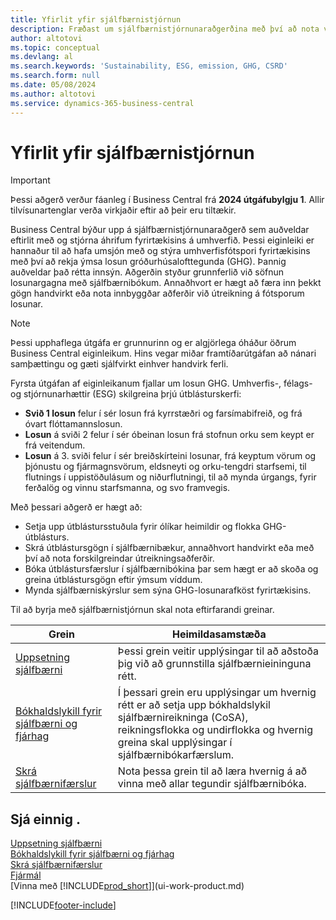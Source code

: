 ```yaml
---
title: Yfirlit yfir sjálfbærnistjórnun
description: Fræðast um sjálfbærnistjórnunaraðgerðina með því að nota veittar upplýsingar og forða.
author: altotovi
ms.topic: conceptual
ms.devlang: al
ms.search.keywords: 'Sustainability, ESG, emission, GHG, CSRD'
ms.search.form: null
ms.date: 05/08/2024
ms.author: altotovi
ms.service: dynamics-365-business-central
---
```


# Yfirlit yfir sjálfbærnistjórnun

> [!IMPORTANT]
> Þessi aðgerð verður fáanleg í Business Central frá **2024 útgáfubylgju 1**. Allir tilvísunartenglar verða virkjaðir eftir að þeir eru tiltækir.

Business Central býður upp á sjálfbærnistjórnunaraðgerð sem auðveldar eftirlit með og stjórna áhrifum fyrirtækisins á umhverfið. Þessi eiginleiki er hannaður til að hafa umsjón með og stýra umhverfisfótspori fyrirtækisins með því að rekja ýmsa losun gróðurhúsalofttegunda (GHG). Þannig auðveldar það rétta innsýn. Aðgerðin styður grunnferlið við söfnun losunargagna með sjálfbærnibókum. Annaðhvort er hægt að færa inn þekkt gögn handvirkt eða nota innbyggðar aðferðir við útreikning á fótsporum losunar.

> [!NOTE]
> Þessi upphaflega útgáfa er grunnurinn og er algjörlega óháður öðrum Business Central eiginleikum. Hins vegar miðar framtíðarútgáfan að nánari samþættingu og gæti sjálfvirkt einhver handvirk ferli.

Fyrsta útgáfan af eiginleikanum fjallar um losun GHG. Umhverfis-, félags- og stjórnunarhættir (ESG) skilgreina þrjú útblásturskerfi:

- **Svið 1 losun** felur í sér losun frá kyrrstæðri og farsímabifreið, og frá óvart flóttamannslosun.
- **Losun** á sviði 2 felur í sér óbeinan losun frá stofnun orku sem keypt er frá veitendum.
- **Losun** á 3. sviði felur í sér breiðskírteini losunar, frá keyptum vörum og þjónustu og fjármagnsvörum, eldsneyti og orku-tengdri starfsemi, til flutnings í uppistöðulásum og niðurflutningi, til að mynda úrgangs, fyrir ferðalög og vinnu starfsmanna, og svo framvegis.

Með þessari aðgerð er hægt að:

- Setja upp útblástursstuðula fyrir ólíkar heimildir og flokka GHG-útblásturs.
- Skrá útblástursgögn í sjálfbærnibækur, annaðhvort handvirkt eða með því að nota forskilgreindar útreikningsaðferðir.
- Bóka útblástursfærslur í sjálfbærnibókina þar sem hægt er að skoða og greina útblástursgögn eftir ýmsum víddum.
- Mynda sjálfbærniskýrslur sem sýna GHG-losunarafköst fyrirtækisins.

Til að byrja með sjálfbærnistjórnun skal nota eftirfarandi greinar.

| Grein | Heimildasamstæða |
|---------|-------------|
| [Uppsetning sjálfbærni](finance-sustainability-setup.md) | Þessi grein veitir upplýsingar til að aðstoða þig við að grunnstilla sjálfbærnieininguna rétt. |
| [Bókhaldslykill fyrir sjálfbærni og fjárhag](finance-sustainability-accounts-ledger.md) | Í þessari grein eru upplýsingar um hvernig rétt er að setja upp bókhaldslykil sjálfbærnireikninga (CoSA), reikningsflokka og undirflokka og hvernig greina skal upplýsingar í sjálfbærnibókarfærslum. |
| [Skrá sjálfbærnifærslur](finance-sustainability-journal.md) | Nota þessa grein til að læra hvernig á að vinna með allar tegundir sjálfbærnibóka. |

## Sjá einnig .

[Uppsetning sjálfbærni](finance-sustainability-setup.md)  
[Bókhaldslykill fyrir sjálfbærni og fjárhag](finance-sustainability-accounts-ledger.md)  
[Skrá sjálfbærnifærslur](finance-sustainability-journal.md)  
[Fjármál](finance.md)  
[Vinna með [!INCLUDE[prod_short](includes/prod_short.md)]](ui-work-product.md)  

[!INCLUDE[footer-include](includes/footer-banner.md)]
